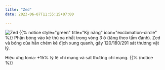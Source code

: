 ```yaml
---
title: "Zed"
date: 2023-06-07T11:55:15+07:00

---
```

![Zed](https://storage.googleapis.com/www.publish.nocodesites.co.uk/prod/2542/files/5b61d2f6724bc00b67c4c23498df6487c63e8f580e989506db599af9ecee54f34807a5a1ecea517a9c717647c8e2441750b96d5d664e7476dc9eb1c6a01cdda3.png)
{{% notice style="green" title="Kỹ năng" icon="exclamation-circle" %}}
Phân bóng vào kẻ thù xa nhất trong vòng 3 ô (tăng theo tầm đánh). Zed và bóng của hắn chém kẻ địch xung quanh, gây 120/180/291 sát thương vật lý.

Hiệu ứng Ionia: +15% tỷ lệ chí mạng và sát thương chí mạng.
{{% /notice %}}
